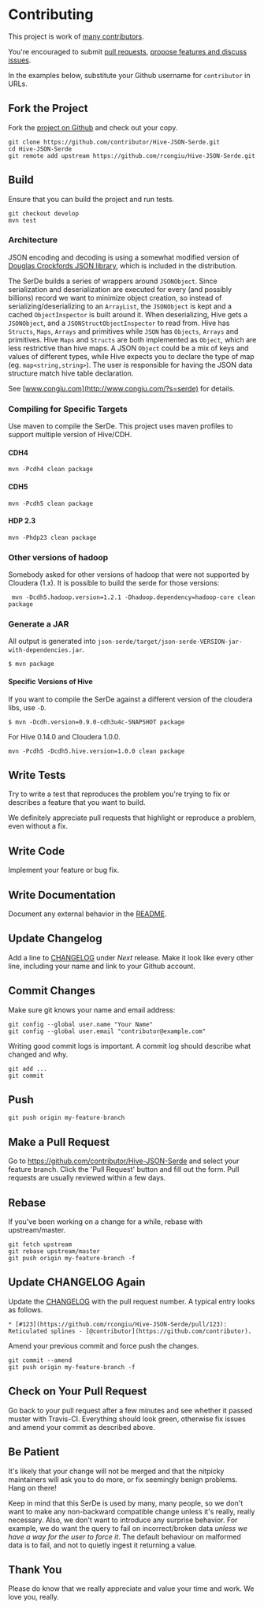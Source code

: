 # Contributing

This project is work of [many contributors](https://github.com/rcongiu/Hive-JSON-Serde/graphs/contributors).

You're encouraged to submit [pull requests](https://github.com/rcongiu/Hive-JSON-Serde/pulls), 
[propose features and discuss issues](https://github.com/rcongiu/Hive-JSON-Serde/issues).

In the examples below, substitute your Github username for `contributor` in URLs.

## Fork the Project

Fork the [project on Github](https://github.com/rcongiu/Hive-JSON-Serde) and check out your copy.

```
git clone https://github.com/contributor/Hive-JSON-Serde.git
cd Hive-JSON-Serde
git remote add upstream https://github.com/rcongiu/Hive-JSON-Serde.git
```

## Build

Ensure that you can build the project and run tests.

```
git checkout develop
mvn test
```

### Architecture

JSON encoding and decoding is using a somewhat modified version of 
[Douglas Crockfords JSON library](https://github.com/douglascrockford/JSON-java), which is included in the distribution.

The SerDe builds a series of wrappers around `JSONObject`. Since serialization and deserialization are executed 
for every (and possibly billions) record we want to minimize object creation, so instead of serializing/deserializing
to an `ArrayList`, the `JSONObject` is kept and a cached
`ObjectInspector` is built around it. When deserializing, Hive gets a `JSONObject`, and a `JSONStructObjectInspector` 
to read from. Hive has `Structs`, `Maps`, `Arrays` and primitives while `JSON` has `Objects`, `Arrays` and primitives. 
Hive `Maps` and `Structs` are both implemented as `Object`, which are less restrictive than hive maps. 
A JSON `Object` could be a mix of keys and values of different types, while Hive expects you to declare the
type of map (eg. `map<string,string>`). The user is responsible for having the JSON data structure match hive 
table declaration.

See [www.congiu.com](http://www.congiu.com/?s=serde) for details.

### Compiling for Specific Targets

Use maven to compile the SerDe. This project uses maven profiles to support multiple version of Hive/CDH.

#### CDH4

```
mvn -Pcdh4 clean package
```

#### CDH5

```
mvn -Pcdh5 clean package
```

#### HDP 2.3

```
mvn -Phdp23 clean package
```

### Other versions of hadoop

Somebody asked for other versions of hadoop that were not supported by
Cloudera (1.x). It is possible to build the serde for those versions:

```
 mvn -Dcdh5.hadoop.version=1.2.1 -Dhadoop.dependency=hadoop-core clean package
```


### Generate a JAR

All output is generated into `json-serde/target/json-serde-VERSION-jar-with-dependencies.jar`.

```
$ mvn package
```

#### Specific Versions of Hive

If you want to compile the SerDe against a different version of the cloudera libs, use `-D`.

```
$ mvn -Dcdh.version=0.9.0-cdh3u4c-SNAPSHOT package
```

For Hive 0.14.0 and Cloudera 1.0.0.

```
mvn -Pcdh5 -Dcdh5.hive.version=1.0.0 clean package
```

## Write Tests

Try to write a test that reproduces the problem you're trying to fix or describes a feature that you want to build.

We definitely appreciate pull requests that highlight or reproduce a problem, even without a fix.

## Write Code

Implement your feature or bug fix.

## Write Documentation

Document any external behavior in the [README](README.md).

## Update Changelog

Add a line to [CHANGELOG](CHANGELOG.md) under *Next* release.
Make it look like every other line, including your name and link to your Github account.

## Commit Changes

Make sure git knows your name and email address:

```
git config --global user.name "Your Name"
git config --global user.email "contributor@example.com"
```

Writing good commit logs is important. A commit log should describe what changed and why.

```
git add ...
git commit
```

## Push

```
git push origin my-feature-branch
```

## Make a Pull Request

Go to https://github.com/contributor/Hive-JSON-Serde and select your feature branch.
Click the 'Pull Request' button and fill out the form. Pull requests are usually reviewed within a few days.

## Rebase

If you've been working on a change for a while, rebase with upstream/master.

```
git fetch upstream
git rebase upstream/master
git push origin my-feature-branch -f
```

## Update CHANGELOG Again

Update the [CHANGELOG](CHANGELOG.md) with the pull request number. A typical entry looks as follows.

```
* [#123](https://github.com/rcongiu/Hive-JSON-Serde/pull/123): Reticulated splines - [@contributor](https://github.com/contributor).
```

Amend your previous commit and force push the changes.

```
git commit --amend
git push origin my-feature-branch -f
```

## Check on Your Pull Request

Go back to your pull request after a few minutes and see whether it passed muster with Travis-CI. Everything should 
look green, otherwise fix issues and amend your commit as described above.

## Be Patient

It's likely that your change will not be merged and that the nitpicky maintainers will ask you to do more, or fix 
seemingly benign problems. Hang on there!

Keep in mind that this SerDe is used by many, many people, so we don't want to make any non-backward compatible
change unless it's really, really necessary.
Also, we don't want to introduce any surprise behavior. 
For example, we do want the query to fail on incorrect/broken
data *unless we have a way for the user to force it*. The default behaviour on malformed data is to fail, and
not to quietly ingest it returning a value.


## Thank You

Please do know that we really appreciate and value your time and work. We love you, really.


